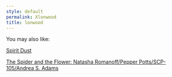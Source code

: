```yaml
---
style: default
permalink: Xlonwood
title: lonwood
---
```

You may also like:

[Spirit Dust](http://scp-wiki.net/spirit-dust)

[The Spider and the Flower: Natasha Romanoff/Pepper Potts/SCP-105/Andrea S. Adams](http://scp-wiki.net/the-spider-and-the-flower-natasha-romanoff-pepper-potts-scp)
